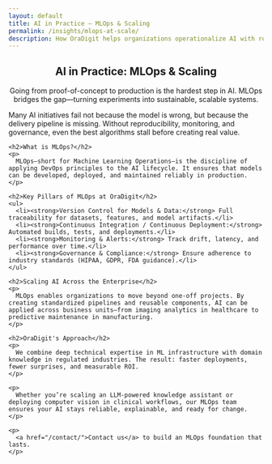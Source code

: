 ```yaml
---
layout: default
title: AI in Practice – MLOps & Scaling
permalink: /insights/mlops-at-scale/
description: How OraDigit helps organizations operationalize AI with robust, scalable MLOps practices.
---
```


<section class="hero light" aria-labelledby="mlops-scale-title">
  <div class="container" style="max-width: 850px; text-align: center;">
    <h1 id="mlops-scale-title">AI in Practice: MLOps & Scaling</h1>
    <p class="lead">
      Going from proof-of-concept to production is the hardest step in AI. MLOps bridges the gap—turning experiments into sustainable, scalable systems.
    </p>
  </div>
</section>

<section class="article-body">
  <div class="container" style="max-width: 850px;">
    <p>
      Many AI initiatives fail not because the model is wrong, but because the delivery pipeline is missing. Without reproducibility, monitoring, and governance, even the best algorithms stall before creating real value.
    </p>

    <h2>What is MLOps?</h2>
    <p>
      MLOps—short for Machine Learning Operations—is the discipline of applying DevOps principles to the AI lifecycle. It ensures that models can be developed, deployed, and maintained reliably in production.
    </p>

    <h2>Key Pillars of MLOps at OraDigit</h2>
    <ul>
      <li><strong>Version Control for Models & Data:</strong> Full traceability for datasets, features, and model artifacts.</li>
      <li><strong>Continuous Integration / Continuous Deployment:</strong> Automated builds, tests, and deployments.</li>
      <li><strong>Monitoring & Alerts:</strong> Track drift, latency, and performance over time.</li>
      <li><strong>Governance & Compliance:</strong> Ensure adherence to industry standards (HIPAA, GDPR, FDA guidance).</li>
    </ul>

    <h2>Scaling AI Across the Enterprise</h2>
    <p>
      MLOps enables organizations to move beyond one-off projects. By creating standardized pipelines and reusable components, AI can be applied across business units—from imaging analytics in healthcare to predictive maintenance in manufacturing.
    </p>

    <h2>OraDigit's Approach</h2>
    <p>
      We combine deep technical expertise in ML infrastructure with domain knowledge in regulated industries. The result: faster deployments, fewer surprises, and measurable ROI.
    </p>

    <p>
      Whether you’re scaling an LLM-powered knowledge assistant or deploying computer vision in clinical workflows, our MLOps team ensures your AI stays reliable, explainable, and ready for change.
    </p>

    <p>
      <a href="/contact/">Contact us</a> to build an MLOps foundation that lasts.
    </p>
  </div>
</section>
